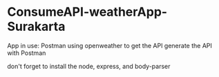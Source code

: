 # ConsumeAPI-weatherApp-Surakarta

App in use: Postman
using openweather to get the API
generate the API with Postman

don't forget to install the node, express, and body-parser
